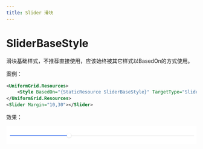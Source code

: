 ```yaml
---
title: Slider 滑块
---
```


# SliderBaseStyle

滑块基础样式，不推荐直接使用，应该始终被其它样式以BasedOn的方式使用。

案例：

```xml
<UniformGrid.Resources>
    <Style BasedOn="{StaticResource SliderBaseStyle}" TargetType="Slider"/>
</UniformGrid.Resources>
<Slider Margin="10,30"></Slider>
```

效果：

![Slider.DefaultStyle](https://raw.githubusercontent.com/HandyOrg/HandyOrgResource/master/HandyControl/Doc/native_controls/Slider.DefaultStyle.png)